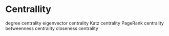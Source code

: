 # Centrallity
degree centrality 
eigenvector centrality 
Katz centrality 
PageRank centrality 
betweenness centrality 
closeness centrality
